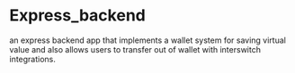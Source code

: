 # Express_backend

an express backend app that implements a wallet system for saving virtual value and also allows 
users to transfer out of wallet with interswitch integrations.
